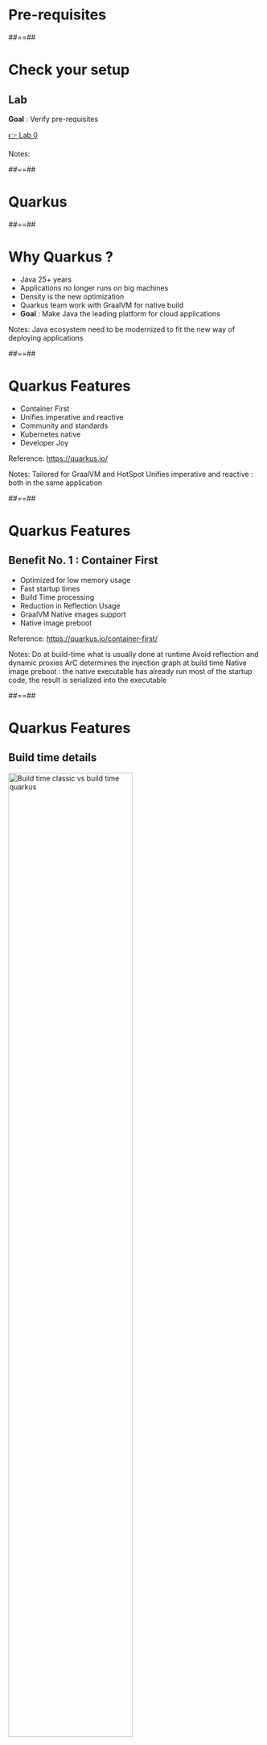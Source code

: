 <!-- .slide: class="transition bg-pink" -->

# Pre-requisites

##==##

<!-- .slide: class="exercice" -->

# Check your setup

## Lab

**Goal** : Verify pre-requisites

[👉 Lab 0](https://github.com/sfeir-open-source/sfeir-school-quarkus/blob/main/steps/00-prerequisites/README.md)

Notes:

##==##

<!-- .slide: class="transition bg-pink" -->

# Quarkus

##==##

<!-- .slide: class="with-code" -->

# Why Quarkus ?

- Java 25+ years
- Applications no longer runs on big machines
- Density is the new optimization
- Quarkus team work with GraalVM for native build
- **Goal** : Make Java the leading platform for cloud applications
<!-- .element: class="list-fragment" -->

Notes:
Java ecosystem need to be modernized to fit the new way of deploying applications

##==##

<!-- .slide: class="with-code" -->

# Quarkus Features

- Container First
- Unifies imperative and reactive
- Community and standards
- Kubernetes native
- Developer Joy
<!-- .element: class="list-fragment" -->

Reference: https://quarkus.io/

<!-- .element: class="credits" -->

Notes:
Tailored for GraalVM and HotSpot
Unifies imperative and reactive : both in the same application

##==##

<!-- .slide: class="with-code" -->

# Quarkus Features

## Benefit No. 1 : Container First

- Optimized for low memory usage
- Fast startup times
- Build Time processing
- Reduction in Reflection Usage
- GraalVM Native images support
- Native image preboot
<!-- .element: class="list-fragment" -->

Reference: https://quarkus.io/container-first/

<!-- .element: class="credits" -->

Notes:
Do at build-time what is usually done at runtime
Avoid reflection and dynamic proxies
ArC determines the injection graph at build time
Native image preboot : the native executable has already run most of the startup code,
the result is serialized into the executable

##==##

<!-- .slide: class="with-code" -->

# Quarkus Features

## Build time details

<img alt="Build time classic vs build time quarkus" height="70%" src="./assets/images/classic_build_time_vs_quarkus_build_time.png" width="70%"/>

<!-- .element: class="list-fragment" -->

References :
https://quarkus.io/container-first/
##==##

<!-- .slide: class="with-code" -->

# Quarkus Features

## quarkus performance

![](./assets/images/performance_quarkus.png)

<!-- .element: class="list-fragment" -->

<!-- .element: class="credits" -->

Notes:
quantity of RAM used
Resident State Side
##==##

# Quarkus Features

## Architecture

![](./assets/images/quarkus_reactive_core.png)

<!-- .element: class="credits" -->

Notes:
Jandex : index of classe
Gizmo : generate byte code
Graal SDK : Graal compiler
##==##

<!-- .slide: class="with-code" -->

# Quarkus history

## last release

- March 2019, Quarkus 0.12 (initial release)
- November 2019, Quarkus 1.0
- June 2021, Quarkus 2.0
- April 26, 2023, Quarkus 3.0
- July 5, 2023, Quarkus 3.2 (first LTS - not supported)
- January 31, 2024, Quarkus 3.7
- February 28, 2024, Quarkus 3.8 (LTS)
- March 27, 2024, Quarkus 3.9
- July 31, 2024, Quarkus 3.13
- Next LTS in september 2024 : 3.15

<br/>
<!-- .element: class="list-fragment" -->

References :
https://quarkus.io/blog/

##==##

<!-- .slide: class="with-code" -->

# Quarkus Features

## Benefit No. 2 : Imperative and reactive

- Http Service
- gRPC
- GraphQL
- Event-driven with Reactive Messaging
- Functions as a Service with Funqy
<!-- .element: class="list-fragment" -->

References :
https://quarkus.io/continuum/ and
https://quarkus.io/guides/quarkus-reactive-architecture

<!-- .element: class="credits" -->

Notes:
Client / server is not the only model anymore :
HTTP microservices, reactive applications, event-driven architectures, serverless

##==##

<!-- .slide: class="with-code" -->

# Quarkus Features

## Benefit No. 3 : Community and standards

OpenSource<br>
<br>
Built on top of proven standards

- Jakarta
- CDI for dependency injection
- JAX-RS annotations for REST endpoints
- JPA for persistent entities
- JTA for transactions boundaries
- Eclipse MicroProfile to configure and monitor
- and much more<br>
<!-- .element: class="list-fragment" -->

Reference: https://quarkus.io/standards/

<!-- .element: class="credits" -->

Notes:
Quarkus is not just a consumer it also aims to improve and contribute to existing technologies

##==##

<!-- .slide: class="with-code" -->

# Quarkus Features

## Benefit No. 4 : Kube-Native

- Single step deployment with Kubernetes extensions
- Extensions to deploy serverless microservices
- OpenTracing to debug distributed microservices
- Health and Metrics : SmallRyeHealth and Micrometer
- Extension to use Kube ConfigMap and Secrets as configuration source
- Remote Development
<!-- .element: class="list-fragment" -->

Reference : https://quarkus.io/kubernetes-native/

<!-- .element: class="credits" -->

Notes:
Extensions for Kubernetes that simplifies the deployment<br>
Remote dev to live code, all changes made locally will be visible in the cluster environment

##==##

<!-- .slide: class="with-code" -->

# Quarkus Features

## Benefit No. 5 : Developer Joy

- Live Restart
- Unified Config
- Opinionated
- Dev UI
- Dev Services
- Continuous Testing
- Command Line Interface
<!-- .element: class="list-fragment" -->

Reference : https://quarkus.io/developer-joy/

<!-- .element: class="credits" -->

Notes:
A single config file<br>
DevServices automatic provisioning

##==##

<!-- .slide: class="transition bg-pink" -->

# First micro-service

##==##

<!-- .slide: class="exercice" -->

# Init module

## Lab

**Goal** : Initialize the first micro-service

[👉 Lab 01.01](https://github.com/sfeir-open-source/sfeir-school-quarkus/blob/main/steps/01.01-init-character-module/README.md)
